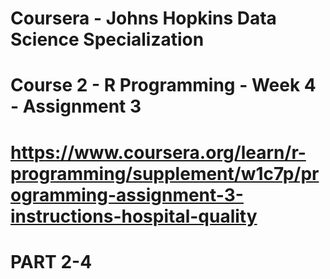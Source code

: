 # Coursera - Johns Hopkins Data Science Specialization
# Course 2 - R Programming - Week 4 - Assignment 3 
# https://www.coursera.org/learn/r-programming/supplement/w1c7p/programming-assignment-3-instructions-hospital-quality

# PART 2-4
